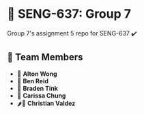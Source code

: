 # 🚀 SENG-637: Group 7

Group 7's assignment 5 repo for SENG-637 ✔️

## 🌈 Team Members

- 🏐 **Alton Wong**
- 🧠 **Ben Reid**
- 🧢 **Braden Tink**
- 🐰 **Carissa Chung**
- 🌶️🍚 **Christian Valdez**

